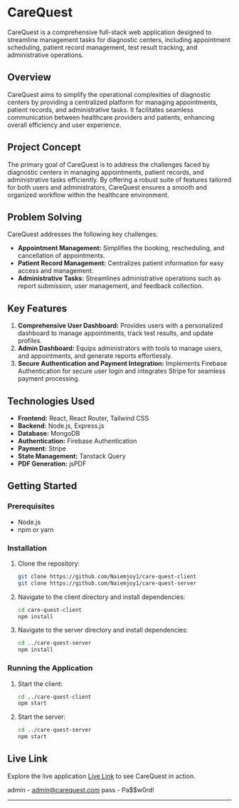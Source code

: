 # CareQuest

CareQuest is a comprehensive full-stack web application designed to streamline management tasks for diagnostic centers, including appointment scheduling, patient record management, test result tracking, and administrative operations.

## Overview

CareQuest aims to simplify the operational complexities of diagnostic centers by providing a centralized platform for managing appointments, patient records, and administrative tasks. It facilitates seamless communication between healthcare providers and patients, enhancing overall efficiency and user experience.

## Project Concept

The primary goal of CareQuest is to address the challenges faced by diagnostic centers in managing appointments, patient records, and administrative tasks efficiently. By offering a robust suite of features tailored for both users and administrators, CareQuest ensures a smooth and organized workflow within the healthcare environment.

## Problem Solving

CareQuest addresses the following key challenges:

- **Appointment Management:** Simplifies the booking, rescheduling, and cancellation of appointments.
- **Patient Record Management:** Centralizes patient information for easy access and management.
- **Administrative Tasks:** Streamlines administrative operations such as report submission, user management, and feedback collection.

## Key Features

1. **Comprehensive User Dashboard:** Provides users with a personalized dashboard to manage appointments, track test results, and update profiles.
2. **Admin Dashboard:** Equips administrators with tools to manage users, and appointments, and generate reports effortlessly.
3. **Secure Authentication and Payment Integration:** Implements Firebase Authentication for secure user login and integrates Stripe for seamless payment processing.

## Technologies Used

- **Frontend:** React, React Router, Tailwind CSS
- **Backend:** Node.js, Express.js
- **Database:** MongoDB
- **Authentication:** Firebase Authentication
- **Payment:** Stripe
- **State Management:** Tanstack Query
- **PDF Generation:** jsPDF

## Getting Started

### Prerequisites

- Node.js
- npm or yarn

### Installation

1. Clone the repository:

   ```sh
   git clone https://github.com/Naiemjoy1/care-quest-client
   git clone https://github.com/Naiemjoy1/care-quest-server
   ```

2. Navigate to the client directory and install dependencies:

   ```sh
   cd care-quest-client
   npm install
   ```

3. Navigate to the server directory and install dependencies:

   ```sh
   cd ../care-quest-server
   npm install
   ```

### Running the Application

1. Start the client:

   ```sh
   cd ../care-quest-client
   npm start
   ```

2. Start the server:

   ```sh
   cd ../care-quest-server
   npm start
   ```

## Live Link

Explore the live application [Live Link](https://care-quest-2ae20.web.app/) to see CareQuest in action.

admin - admin@carequest.com pass - Pa$$w0rd!

---
